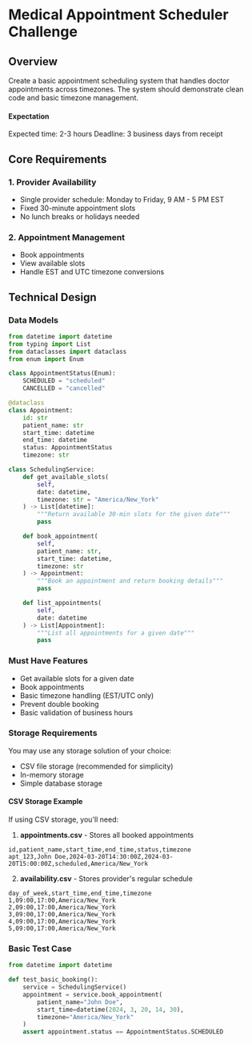 # Medical Appointment Scheduler Challenge

## Overview
Create a basic appointment scheduling system that handles doctor appointments across timezones. The system should demonstrate clean code and basic timezone management.

#### Expectation
Expected time: 2-3 hours
Deadline: 3 business days from receipt

## Core Requirements

### 1. Provider Availability
- Single provider schedule: Monday to Friday, 9 AM - 5 PM EST
- Fixed 30-minute appointment slots
- No lunch breaks or holidays needed

### 2. Appointment Management
- Book appointments
- View available slots
- Handle EST and UTC timezone conversions

## Technical Design

### Data Models

```python
from datetime import datetime
from typing import List
from dataclasses import dataclass
from enum import Enum

class AppointmentStatus(Enum):
    SCHEDULED = "scheduled"
    CANCELLED = "cancelled"

@dataclass
class Appointment:
    id: str
    patient_name: str
    start_time: datetime
    end_time: datetime
    status: AppointmentStatus
    timezone: str

class SchedulingService:
    def get_available_slots(
        self,
        date: datetime,
        timezone: str = "America/New_York"
    ) -> List[datetime]:
        """Return available 30-min slots for the given date"""
        pass

    def book_appointment(
        self,
        patient_name: str,
        start_time: datetime,
        timezone: str
    ) -> Appointment:
        """Book an appointment and return booking details"""
        pass

    def list_appointments(
        self,
        date: datetime
    ) -> List[Appointment]:
        """List all appointments for a given date"""
        pass
```

### Must Have Features
- Get available slots for a given date
- Book appointments
- Basic timezone handling (EST/UTC only)
- Prevent double booking
- Basic validation of business hours

### Storage Requirements
You may use any storage solution of your choice:
- CSV file storage (recommended for simplicity)
- In-memory storage
- Simple database storage

#### CSV Storage Example
If using CSV storage, you'll need:

1. **appointments.csv** - Stores all booked appointments
```csv
id,patient_name,start_time,end_time,status,timezone
apt_123,John Doe,2024-03-20T14:30:00Z,2024-03-20T15:00:00Z,scheduled,America/New_York
```

2. **availability.csv** - Stores provider's regular schedule
```csv
day_of_week,start_time,end_time,timezone
1,09:00,17:00,America/New_York
2,09:00,17:00,America/New_York
3,09:00,17:00,America/New_York
4,09:00,17:00,America/New_York
5,09:00,17:00,America/New_York
```

### Basic Test Case
```python
from datetime import datetime

def test_basic_booking():
    service = SchedulingService()
    appointment = service.book_appointment(
        patient_name="John Doe",
        start_time=datetime(2024, 3, 20, 14, 30),
        timezone="America/New_York"
    )
    assert appointment.status == AppointmentStatus.SCHEDULED
```

